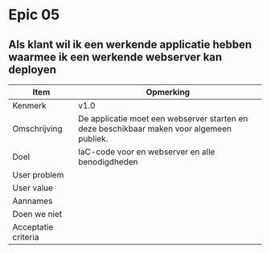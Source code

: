 # Epic 05
## Als klant wil ik een werkende applicatie hebben waarmee ik een werkende webserver kan deployen
| Item | Opmerking |
| ---- | --------- |
| Kenmerk | v1.0 |
| Omschrijving | De applicatie moet een webserver starten en deze beschikbaar maken voor algemeen publiek.  |
| Doel | IaC-code voor en webserver en alle benodigdheden |
| User problem |  | 
| User value |  |
| Aannames |  |
| Doen we niet |  |
| Acceptatie criteria |  |